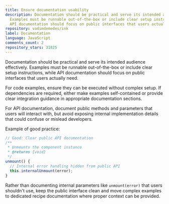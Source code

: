 ```yaml
---
title: Ensure documentation usability
description: Documentation should be practical and serve its intended audience effectively.
  Examples must be runnable out-of-the-box or include clear setup instructions, while
  API documentation should focus on public interfaces that users actually need.
repository: vadimdemedes/ink
label: Documentation
language: JavaScript
comments_count: 2
repository_stars: 31825
---
```


Documentation should be practical and serve its intended audience effectively. Examples must be runnable out-of-the-box or include clear setup instructions, while API documentation should focus on public interfaces that users actually need.

For code examples, ensure they can be executed without complex setup. If dependencies are required, either make examples self-contained or provide clear integration guidance in appropriate documentation sections.

For API documentation, document public methods and parameters that users will interact with, but avoid exposing internal implementation details that could confuse or mislead developers.

Example of good practice:
```javascript
// Good: Clear public API documentation
/**
 * Unmounts the component instance
 * @returns {void}
 */
unmount() {
  // Internal error handling hidden from public API
  this.internalUnmount(error);
}
```

Rather than documenting internal parameters like `unmount(error)` that users shouldn't use, keep the public interface clean and move complex examples to dedicated recipe documentation where proper context can be provided.